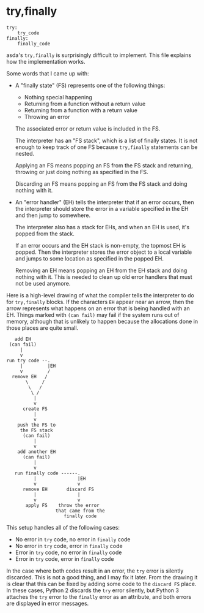 # try,finally

```python3
try:
    try_code
finally:
    finally_code
```

asda's `try,finally` is surprisingly difficult to implement. This file
explains how the implementation works.

Some words that I came up with:

- A "finally state" (FS) represents one of the following things:

    - Nothing special happening
    - Returning from a function without a return value
    - Returning from a function with a return value
    - Throwing an error

    The associated error or return value is included in the FS.

    The interpreter has an "FS stack", which is a list of finally
    states. It is not enough to keep track of one FS because
    `try,finally` statements can be nested.

    Applying an FS means popping an FS from the FS stack and returning,
    throwing or just doing nothing as specified in the FS.

    Discarding an FS means popping an FS from the FS stack and doing
    nothing with it.

- An "error handler" (EH) tells the interpreter that if an error occurs,
  then the interpreter should store the error in a variable specified in
  the EH and then jump to somewhere.

    The interpreter also has a stack for EHs, and when an EH is used,
    it's popped from the stack.

    If an error occurs and the EH stack is non-empty, the topmost EH is
    popped. Then the interpreter stores the error object to a local
    variable and jumps to some location as specified in the popped EH.

    Removing an EH means popping an EH from the EH stack and doing
    nothing with it. This is needed to clean up old error handlers that
    must not be used anymore.

Here is a high-level drawing of what the compiler tells the interpreter
to do for `try,finally` blocks. If the characters `EH` appear near an
arrow, then the arrow represents what happens on an error that is being
handled with an EH. Things marked with `(can fail)` may fail if the
system runs out of memory, although that is unlikely to happen because
the allocations done in those places are quite small.

```
   add EH
 (can fail)
     |
     v
run try code --.
     |         |EH
     v         /
  remove EH   /
       \     /
        \   /
         \ /
          |
          v
      create FS
          |
          v
    push the FS to
     the FS stack
      (can fail)
          |
          v
    add another EH
      (can fail)
          |
          v
   run finally code ------.
          |               |EH
          v               v
      remove EH       discard FS
          |               |
          v               v
       apply FS    throw the error
                  that came from the
                     finally code
```

This setup handles all of the following cases:
- No error in `try` code, no error in `finally` code
- No error in `try` code, error in `finally` code
- Error in `try` code, no error in `finally` code
- Error in `try` code, error in `finally` code

In the case where both codes result in an error, the `try` error is
silently discarded. This is not a good thing, and I may fix it later.
From the drawing it is clear that this can be fixed by adding some code
to the `discard FS` place. In these cases, Python 2 discards the `try`
error silently, but Python 3 attaches the `try` error to the `finally`
error as an attribute, and both errors are displayed in error messages.
